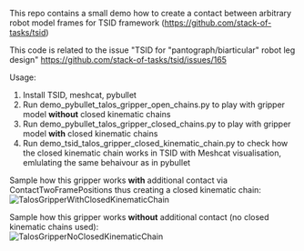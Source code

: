 This repo contains a small demo how to create a contact between arbitrary robot model frames for TSID framework (https://github.com/stack-of-tasks/tsid)

This code is related to the issue "TSID for "pantograph/biarticular" robot leg design" https://github.com/stack-of-tasks/tsid/issues/165

Usage:
1. Install TSID, meshcat, pybullet
2. Run demo_pybullet_talos_gripper_open_chains.py to play with gripper model **without** closed kinematic chains
3. Run demo_pybullet_talos_gripper_closed_chains.py to play with gripper model **with** closed kinematic chains
4. Run demo_tsid_talos_gripper_closed_kinematic_chain.py to check how the closed kinematic chain works in TSID with Meshcat visualisation, emlulating the same behaivour as in pybullet  

Sample how this gripper works **with** additional contact via ContactTwoFramePositions thus creating a closed kinematic chain:  
![TalosGripperWithClosedKinematicChain](https://github.com/stack-of-tasks/tsid/assets/40291783/900cc0ae-c727-44c2-8dd6-d64202d2333e)

Sample how this gripper works **without** additional contact (no closed kinematic chains used):  
![TalosGripperNoClosedKinematicChain](https://github.com/stack-of-tasks/tsid/assets/40291783/fb0ae0cb-cba8-4e65-a72c-e51b8ec0daeb)


